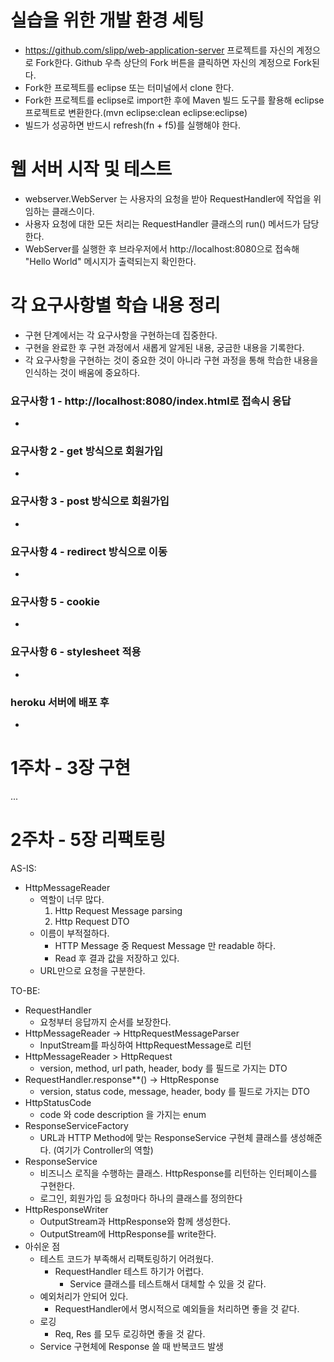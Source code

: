 # 실습을 위한 개발 환경 세팅
* https://github.com/slipp/web-application-server 프로젝트를 자신의 계정으로 Fork한다. Github 우측 상단의 Fork 버튼을 클릭하면 자신의 계정으로 Fork된다.
* Fork한 프로젝트를 eclipse 또는 터미널에서 clone 한다.
* Fork한 프로젝트를 eclipse로 import한 후에 Maven 빌드 도구를 활용해 eclipse 프로젝트로 변환한다.(mvn eclipse:clean eclipse:eclipse)
* 빌드가 성공하면 반드시 refresh(fn + f5)를 실행해야 한다.

# 웹 서버 시작 및 테스트
* webserver.WebServer 는 사용자의 요청을 받아 RequestHandler에 작업을 위임하는 클래스이다.
* 사용자 요청에 대한 모든 처리는 RequestHandler 클래스의 run() 메서드가 담당한다.
* WebServer를 실행한 후 브라우저에서 http://localhost:8080으로 접속해 "Hello World" 메시지가 출력되는지 확인한다.

# 각 요구사항별 학습 내용 정리
* 구현 단계에서는 각 요구사항을 구현하는데 집중한다. 
* 구현을 완료한 후 구현 과정에서 새롭게 알게된 내용, 궁금한 내용을 기록한다.
* 각 요구사항을 구현하는 것이 중요한 것이 아니라 구현 과정을 통해 학습한 내용을 인식하는 것이 배움에 중요하다. 

### 요구사항 1 - http://localhost:8080/index.html로 접속시 응답
* 

### 요구사항 2 - get 방식으로 회원가입
* 

### 요구사항 3 - post 방식으로 회원가입
* 

### 요구사항 4 - redirect 방식으로 이동
* 

### 요구사항 5 - cookie
* 

### 요구사항 6 - stylesheet 적용
* 

### heroku 서버에 배포 후
* 


# 1주차 - 3장 구현
...
# 2주차 - 5장 리팩토링
AS-IS: 
- HttpMessageReader 
  - 역할이 너무 많다. 
    1. Http Request Message parsing
    2. Http Request DTO
  - 이름이 부적절하다. 
    - HTTP Message 중 Request Message 만 readable 하다.
    - Read 후 결과 값을 저장하고 있다.
  - URL만으로 요청을 구분한다.
  
TO-BE:
- RequestHandler 
  - 요청부터 응답까지 순서를 보장한다.
- HttpMessageReader -> HttpRequestMessageParser 
  - InputStream를 파싱하여 HttpRequestMessage로 리턴
- HttpMessageReader > HttpRequest 
  - version, method, url path, header, body 를 필드로 가지는 DTO
- RequestHandler.response**() -> HttpResponse 
  - version, status code, message, header, body 를 필드로 가지는 DTO
- HttpStatusCode 
  - code 와 code description 을 가지는 enum
- ResponseServiceFactory
  - URL과 HTTP Method에 맞는 ResponseService 구현체 클래스를 생성해준다. (여기가 Controller의 역할)
- ResponseService
  - 비즈니스 로직을 수행하는 클래스. HttpResponse를 리턴하는 인터페이스를 구현한다.
  - 로그인, 회원가입 등 요청마다 하나의 클래스를 정의한다
- HttpResponseWriter
  - OutputStream과 HttpResponse와 함께 생성한다.
  - OutputStream에 HttpResponse를 write한다.
- 아쉬운 점
  - 테스트 코드가 부족해서 리팩토링하기 어려웠다.
    - RequestHandler 테스트 하기가 어렵다.
      - Service 클래스를 테스트해서 대체할 수 있을 것 같다.
  - 예외처리가 안되어 있다.
    - RequestHandler에서 명시적으로 예외들을 처리하면 좋을 것 같다.
  - 로깅
    - Req, Res 를 모두 로깅하면 좋을 것 같다.
  - Service 구현체에 Response 쓸 때 반복코드 발생